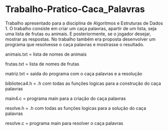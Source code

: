 # Trabalho-Pratico-Caca_Palavras
Trabalho apresentado para a disciplina de Algoritmos e Estruturas de Dados 1. O trabalho consiste em criar um caça palavras, apartir de um lista, seja uma lista de frutas ou animais. E posteriormente, se o jogador desejar, mostrar as respostas. No trabalho também era proposta desenvolver um programa que resolvesse o caça palavras e mostrasse o resultado.



animais.txt = lista de nomes de animais

frutas.txt = lista de nomes de frutas

matriz.txt = saida do programa com o caça palavras e a resolução

biblioteca4.h = .h com todas as funções logicas para a construção do caça palavras

main4.c = programa main para a criação do caça palavras

resolve.h = .h com todas as funções logicas para a solução do caça palavras

resolve.c = programa main para resolver o caça palavras
